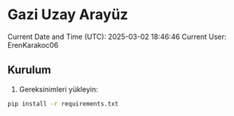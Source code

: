 # Gazi Uzay Arayüz

Current Date and Time (UTC): 2025-03-02 18:46:46
Current User: ErenKarakoc06

## Kurulum

1. Gereksinimleri yükleyin:
```bash
pip install -r requirements.txt